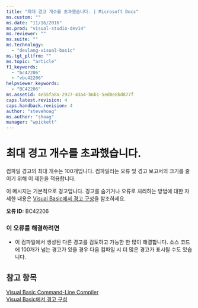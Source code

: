 ```yaml
---
title: "최대 경고 개수를 초과했습니다. | Microsoft Docs"
ms.custom: ""
ms.date: "11/16/2016"
ms.prod: "visual-studio-dev14"
ms.reviewer: ""
ms.suite: ""
ms.technology: 
  - "devlang-visual-basic"
ms.tgt_pltfrm: ""
ms.topic: "article"
f1_keywords: 
  - "bc42206"
  - "vbc42206"
helpviewer_keywords: 
  - "BC42206"
ms.assetid: 4e55fa8a-2927-43a4-b6b1-5ed8e8bd877f
caps.latest.revision: 4
caps.handback.revision: 4
author: "stevehoag"
ms.author: "shoag"
manager: "wpickett"
---
```

# 최대 경고 개수를 초과했습니다.
컴파일 경고의 최대 개수는 100개입니다. 컴파일러는 오류 및 경고 보고서의 크기를 줄이기 위해 이 제한을 적용합니다.  
  
 이 메시지는 기본적으로 경고입니다. 경고를 숨기거나 오류로 처리하는 방법에 대한 자세한 내용은 [Visual Basic에서 경고 구성](../Topic/Configuring%20Warnings%20in%20Visual%20Basic.md)을 참조하세요.  
  
 **오류 ID:** BC42206  
  
### 이 오류를 해결하려면  
  
-   이 컴파일에서 생성된 다른 경고를 검토하고 가능한 한 많이 해결합니다. 소스 코드에 100개가 넘는 경고가 있을 경우 다음 컴파일 시 더 많은 경고가 표시될 수도 있습니다.  
  
## 참고 항목  
 [Visual Basic Command\-Line Compiler](../Topic/Visual%20Basic%20Command-Line%20Compiler.md)   
 [Visual Basic에서 경고 구성](../Topic/Configuring%20Warnings%20in%20Visual%20Basic.md)